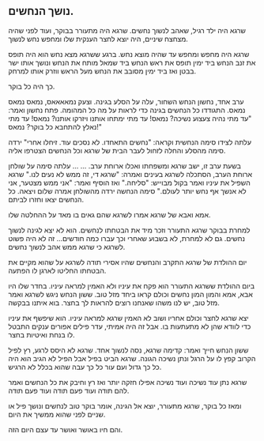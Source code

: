 ﻿נושך הנחשים.
---------

שרגא היה ילד רגיל,
שאהב לנשוך נחשים.
שרגא היה מתעורר בבוקר, ועוד לפני שהיה מצחצח שיניים, 
היה יוצא לחצר הענקית שלו ומחפש נחש לנשוך.


שרגא היה מחפש ומחפש עד שהיה מוצא נחש.
ברגע ששרגא מצא נחש הוא היה
תופס את זנב הנחש ביד ימין
תופס את ראש הנחש ביד שמאל
מותח את הנחש ונושך אותו ישר בבטן
ואז ביד ימין מסובב את הנחש מעל הראש ווזרק אותו למרחק.

כך היה כל בוקר.


ערב אחד, נחשון הנחש השחור, עלה על הסלע בגינה.
וצעק נמאאאאס, נמאס נמאס נמאס.
התגודדו כל הנחשים בגינה כדי לראות על מה כל המהומה.
פתח נחשון ואמר: "עד מתי נהיה צעצוע נשיכה? נמאס!
עד מתי ימתחו אותנו ויזרקו אותנו? נמאס!
עד מתי נאלץ להתחבא כל בוקר? נמאס!"

עלתה לצידו סימה הנחשית וקראה: 
"נחשים התאחדו. לא נסכים עוד. זיחלו אחרי"
ירדה סימה מהסלע והחלה לזחול לעבר הבית של שרגא
וכל הנחשים הצטרפו אליה.

בשעת ערב זו, ישב שרגא ומשפחתו ואכלו ארוחת ערב.
...
...
עלתה סימה על שולחן ארוחת הערב,
הסתכלה לשרגא בעינים ואמרה:
"שרגא די, זה ממש לא נעים לנו."
שרגא השפיל את עיניו ואמר בקול מבוייש:
"סליחה."
ואז הוסיף ואמר:
"אני ממש מצטער, אני לא אנשך אף נחש 
יותר לעולם."
סימה הנחשה ירדה מהשולחן אמרה שלום ויצאה.
כל הנחשים יצאו וחזרו לביתם.

אמא ואבא של שרגא אמרו לשרגא שהם גאים בו מאד
על ההחלטה שלו.


למחרת בבוקר שרגא התעורר וזכר מיד את הבטחתו לנחשים.
הוא לא יצא לגינה לנשוך נחשים.
גם לא למחרת, לא בשבוע שאחרי וכך עברו כמה חודשים...
זה לא היה פשוט לשרגא כי שרגא ממש אהב לנשוך נחשים.

יום ההולדת של שרגא התקרב והנחשים שהיו אסירי תודה לשרגא
על שהוא מקיים את הבטחתו החליטו לארגן לו הפתעה.

ביום ההולדת ששרגא התעורר הוא פקח את עיניו ולא האמין למראה עיניו.
בחדר שלו היו אבא, אמא והמון המון נחשים וכולם קראו ביחד מזל טוב.
ששון הנחש ניגש לשרגא ואמר מזל טוב, יש לנו משהו שאנחנו רוצים להראות 
לך בחצר. בוא איתנו בבקשה.

יצא שרגא לחצר וכולם אחריו ושוב לא האמין שרגא למראה עיניו. 
הוא שיפשף את עיניו כדי לוודא שהן לא מתעתעות בו.
אבל זה היה אמיתי, עדר פילים אפורים ענקים התבטל לו בנחת ואיטיות בחצר.

ששון הנחש חייך ואמר: קדימה שרגא, נסה לנשוך אחד.
שרגא לא היסס לרגע, רץ לפיל הקרוב קפץ לו על הרגל ונתן נשיכה הגונה.
שרגא הביט בפיל אבל הפיל לא הגיב הוא היה כל כך גדול ועם עור כל כך עבה
שהוא בכלל לא הרגיש.

שרגא נתן עוד נשיכה ועוד נשיכה אפילו חזקה יותר ואז רץ וחיבק את כל הנחשים 
ואמר להם תודה ועוד פעם תודה ועוד פעם תודה.


ומאז כל בוקר, שרגא מתעורר, יוצא אל הגינה, אומר בוקר טוב לנחשים
ונושך פיל או שניים לפני שהוא ממשיך את היום.

והם חיו באושר ואושר עד עצם היום הזה.

